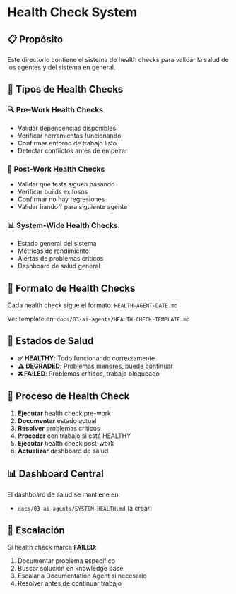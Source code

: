 # Health Check System

## 📋 Propósito

Este directorio contiene el sistema de health checks para validar la salud de los agentes y del sistema en general.

## 🏥 Tipos de Health Checks

### 🔍 Pre-Work Health Checks

- Validar dependencias disponibles
- Verificar herramientas funcionando
- Confirmar entorno de trabajo listo
- Detectar conflictos antes de empezar

### 🏁 Post-Work Health Checks

- Validar que tests siguen pasando
- Verificar builds exitosos
- Confirmar no hay regresiones
- Validar handoff para siguiente agente

### 📊 System-Wide Health Checks

- Estado general del sistema
- Métricas de rendimiento
- Alertas de problemas críticos
- Dashboard de salud general

## 📝 Formato de Health Checks

Cada health check sigue el formato: `HEALTH-AGENT-DATE.md`

Ver template en: `docs/03-ai-agents/HEALTH-CHECK-TEMPLATE.md`

## 🚨 Estados de Salud

- **✅ HEALTHY**: Todo funcionando correctamente
- **⚠️ DEGRADED**: Problemas menores, puede continuar
- **❌ FAILED**: Problemas críticos, trabajo bloqueado

## 🔄 Proceso de Health Check

1. **Ejecutar** health check pre-work
2. **Documentar** estado actual
3. **Resolver** problemas críticos
4. **Proceder** con trabajo si está HEALTHY
5. **Ejecutar** health check post-work
6. **Actualizar** dashboard de salud

## 📊 Dashboard Central

El dashboard de salud se mantiene en:

- `docs/03-ai-agents/SYSTEM-HEALTH.md` (a crear)

## 🚨 Escalación

Si health check marca **FAILED**:

1. Documentar problema específico
2. Buscar solución en knowledge base
3. Escalar a Documentation Agent si necesario
4. Resolver antes de continuar trabajo
